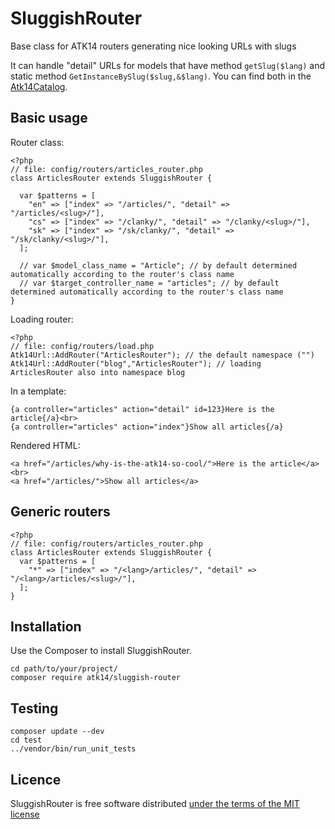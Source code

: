 SluggishRouter
==============

Base class for ATK14 routers generating nice looking URLs with slugs

It can handle "detail" URLs for models that have method ```getSlug($lang)``` and static method ```GetInstanceBySlug($slug,&$lang)```. You can find both in the [Atk14Catalog](http://catalog.atk14.net/).

Basic usage
-----------

Router class:

    <?php
    // file: config/routers/articles_router.php
    class ArticlesRouter extends SluggishRouter {

      var $patterns = [
        "en" => ["index" => "/articles/", "detail" => "/articles/<slug>/"],
        "cs" => ["index" => "/clanky/", "detail" => "/clanky/<slug>/"],
        "sk" => ["index" => "/sk/clanky/", "detail" => "/sk/clanky/<slug>/"],
      ];
      
      // var $model_class_name = "Article"; // by default determined automatically according to the router's class name
      // var $target_controller_name = "articles"; // by default determined automatically according to the router's class name
    }

Loading router:

    <?php
    // file: config/routers/load.php
    Atk14Url::AddRouter("ArticlesRouter"); // the default namespace ("")
    Atk14Url::AddRouter("blog","ArticlesRouter"); // loading ArticlesRouter also into namespace blog

In a template:

    {a controller="articles" action="detail" id=123}Here is the article{/a}<br>
    {a controller="articles" action="index"}Show all articles{/a}

Rendered HTML:

    <a href="/articles/why-is-the-atk14-so-cool/">Here is the article</a><br>
    <a href="/articles/">Show all articles</a>

Generic routers
---------------

    <?php
    // file: config/routers/articles_router.php
    class ArticlesRouter extends SluggishRouter {
      var $patterns = [
        "*" => ["index" => "/<lang>/articles/", "detail" => "/<lang>/articles/<slug>/"],
      ];
    }

Installation
------------

Use the Composer to install SluggishRouter.

    cd path/to/your/project/
    composer require atk14/sluggish-router

Testing
-------

    composer update --dev
    cd test
    ../vendor/bin/run_unit_tests

Licence
-------

SluggishRouter is free software distributed [under the terms of the MIT license](http://www.opensource.org/licenses/mit-license)

[//]: # ( vim: set ts=2 et: )
